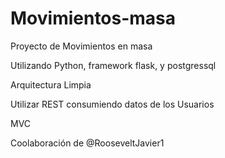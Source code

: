 # Movimientos-masa
Proyecto de Movimientos en masa 

Utilizando Python, framework flask, y postgressql


Arquitectura Limpia


Utilizar REST consumiendo datos de los Usuarios


MVC


Coolaboración de @RooseveltJavier1 
